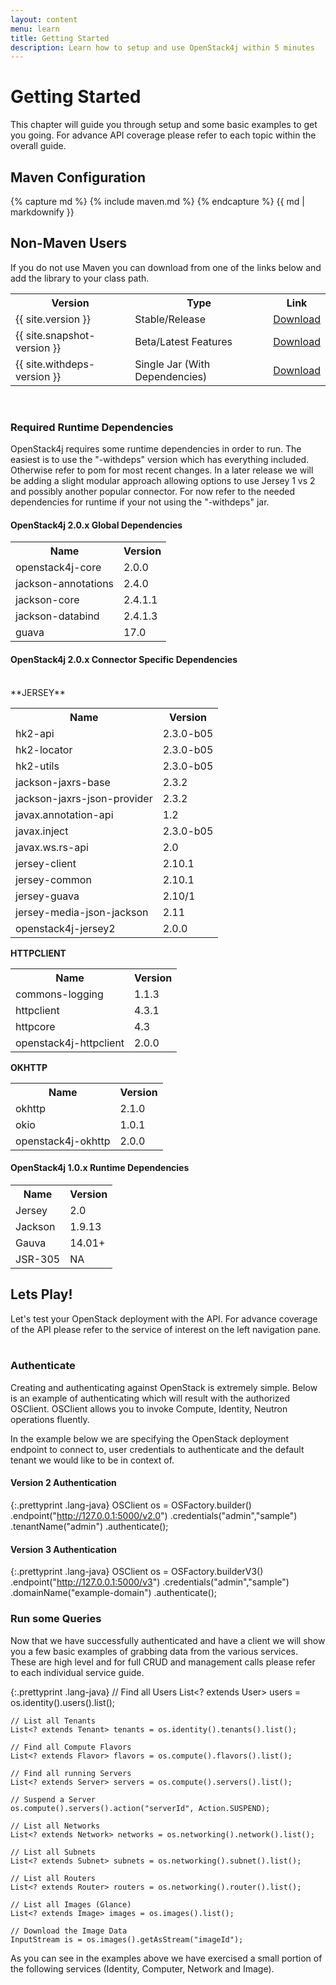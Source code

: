 ```yaml
---
layout: content
menu: learn
title: Getting Started
description: Learn how to setup and use OpenStack4j within 5 minutes
---
```


# Getting Started

This chapter will guide you through setup and some basic examples to get you going.  For advance API coverage please refer to each topic within the overall guide.

## Maven Configuration

{% capture md %}
{% include maven.md %}
{% endcapture %}
{{ md | markdownify }}

## Non-Maven Users

If you do not use Maven you can download from one of the links below and add the library to your class path.

<table class="table table-striped">
  <tr><th><strong>Version</strong></th><th><strong>Type</strong></th><th><strong>Link</strong></th></tr>
  <tr><td>{{ site.version }}</td><td>Stable/Release</td><td><a class="btn btn-success btn-small" href="/downloads/openstack4j-{{ site.version }}.jar" target="_blank">Download</a></td></tr>
  <tr><td>{{ site.snapshot-version }}</td><td>Beta/Latest Features</td><td><a class="btn btn-warning btn-small" href="https://oss.sonatype.org/content/repositories/snapshots/org/pacesys/openstack4j/{{ site.snapshot-version }}/" target="_blank">Download</a></td></tr>
  <tr><td>{{ site.withdeps-version }}</td><td>Single Jar (With Dependencies)</td><td><a class="btn btn-warning btn-small" href="https://oss.sonatype.org/content/repositories/snapshots/org/pacesys/openstack4j/{{ site.snapshot-version }}/" target="_blank">Download</a></td></tr>

</table>
<br>

### Required Runtime Dependencies

OpenStack4j requires some runtime dependencies in order to run.  The easiest is to use the "-withdeps" version which has everything included.  Otherwise refer to pom for most recent changes. In a later release we will be adding a slight modular approach allowing options to use Jersey 1 vs 2 and possibly another popular connector.  For now refer to the needed dependencies for runtime if your not using the "-withdeps" jar.

#### OpenStack4j 2.0.x Global Dependencies

<table class="table table-striped">
  <tr><th><strong>Name</strong></th><th><strong>Version</strong></th></tr>
  <tr><td>openstack4j-core</td><td>2.0.0</td></tr>
  <tr><td>jackson-annotations</td><td>2.4.0</td></tr>
  <tr><td>jackson-core</td><td>2.4.1.1</td></tr>
  <tr><td>jackson-databind</td><td>2.4.1.3</td></tr>
  <tr><td>guava</td><td>17.0</td></tr>
</table>

#### OpenStack4j 2.0.x Connector Specific Dependencies
<br>
**JERSEY**

<table class="table table-striped">
  <tr><th><strong>Name</strong></th><th><strong>Version</strong></th></tr>
  <tr><td>hk2-api</td><td>2.3.0-b05</td></tr>
  <tr><td>hk2-locator</td><td>2.3.0-b05</td></tr>
  <tr><td>hk2-utils</td><td>2.3.0-b05</td></tr>
  <tr><td>jackson-jaxrs-base</td><td>2.3.2</td></tr>
  <tr><td>jackson-jaxrs-json-provider</td><td>2.3.2</td></tr>
  <tr><td>javax.annotation-api</td><td>1.2</td></tr>
  <tr><td>javax.inject</td><td>2.3.0-b05</td></tr>
  <tr><td>javax.ws.rs-api</td><td>2.0</td></tr>
  <tr><td>jersey-client</td><td>2.10.1</td></tr>
  <tr><td>jersey-common</td><td>2.10.1</td></tr>
  <tr><td>jersey-guava</td><td>2.10/1</td></tr>
  <tr><td>jersey-media-json-jackson</td><td>2.11</td></tr>
  <tr><td>openstack4j-jersey2</td><td>2.0.0</td></tr>
</table>

**HTTPCLIENT**

<table class="table table-striped">
  <tr><th><strong>Name</strong></th><th><strong>Version</strong></th></tr>
  <tr><td>commons-logging</td><td>1.1.3</td></tr>
  <tr><td>httpclient</td><td>4.3.1</td></tr>
  <tr><td>httpcore</td><td>4.3</td></tr>
  <tr><td>openstack4j-httpclient</td><td>2.0.0</td></tr>
</table>

**OKHTTP**

<table class="table table-striped">
  <tr><th><strong>Name</strong></th><th><strong>Version</strong></th></tr>
  <tr><td>okhttp</td><td>2.1.0</td></tr>
  <tr><td>okio</td><td>1.0.1</td></tr>
  <tr><td>openstack4j-okhttp</td><td>2.0.0</td></tr>
</table>

#### OpenStack4j 1.0.x Runtime Dependencies

<table class="table table-striped">
  <tr><th><strong>Name</strong></th><th><strong>Version</strong></th></tr>
  <tr><td>Jersey</td><td>2.0</td></tr>
  <tr><td>Jackson</td><td>1.9.13</td></tr>
  <tr><td>Gauva</td><td>14.01+</td></tr>
  <tr><td>JSR-305</td><td>NA</td></tr>
</table>




## Lets Play!

Let's test your OpenStack deployment with the API.  For advance coverage of the API please refer to the service of interest on the left navigation pane.
<br><br>

### Authenticate

Creating and authenticating against OpenStack is extremely simple. Below is an example of authenticating which will result with the authorized OSClient. OSClient allows you to invoke Compute, Identity, Neutron operations fluently.

In the example below we are specifying the OpenStack deployment endpoint to connect to, user credentials to authenticate and the default tenant we would like to be in context of.
<br>

#### Version 2 Authentication

{:.prettyprint .lang-java}
	OSClient os = OSFactory.builder()
	                       .endpoint("http://127.0.0.1:5000/v2.0")
	                       .credentials("admin","sample")
	                       .tenantName("admin")
	                       .authenticate();
						

#### Version 3 Authentication

{:.prettyprint .lang-java}
	OSClient os = OSFactory.builderV3()
	                       .endpoint("http://127.0.0.1:5000/v3")
	                       .credentials("admin","sample")
	                       .domainName("example-domain")
	                       .authenticate();

### Run some Queries

Now that we have successfully authenticated and have a client we will show you a few basic examples of grabbing data from the various services.  These are high level and for full CRUD and management calls please refer to each individual service guide.

{:.prettyprint .lang-java}
	// Find all Users
	List<? extends User> users = os.identity().users().list();
	
	// List all Tenants
	List<? extends Tenant> tenants = os.identity().tenants().list();
	
	// Find all Compute Flavors
	List<? extends Flavor> flavors = os.compute().flavors().list();
	
	// Find all running Servers
	List<? extends Server> servers = os.compute().servers().list();
	
	// Suspend a Server
	os.compute().servers().action("serverId", Action.SUSPEND);
	
	// List all Networks
	List<? extends Network> networks = os.networking().network().list();
	
	// List all Subnets
	List<? extends Subnet> subnets = os.networking().subnet().list();
	
	// List all Routers
	List<? extends Router> routers = os.networking().router().list();
	
	// List all Images (Glance)
	List<? extends Image> images = os.images().list();
	
	// Download the Image Data
	InputStream is = os.images().getAsStream("imageId");

As you can see in the examples above we have exercised a small portion of the following services (Identity, Computer, Network and Image).